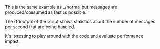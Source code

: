 This is the same example as ../normal but
messages are produced/consumed as fast as possible.

The stdoutput of the script shows statistics about the number
of messages per second that are being handled.

It's iteresting to play around with the code and evaluate
performance impact.
